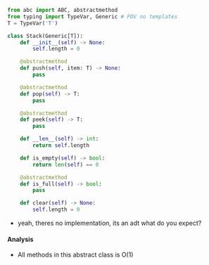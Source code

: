 ```python
from abc import ABC, abstractmethod
from typing import TypeVar, Generic # POV no templates
T = TypeVar('T')

class Stack(Generic[T]):
	def __init__(self) -> None:
		self.length = 0

	@abstractmethod
	def push(self, item: T) -> None:
		pass

	@abstractmethod
	def pop(self) -> T:
		pass

	@abstractmethod
	def peek(self) -> T:
		pass

	def __len__(self) -> int:
		return self.length

	def is_empty(self) -> bool:
		return len(self) == 0

	@abstractmethod
	def is_full(self) -> bool:
		pass

	def clear(self) -> None:
		self.length = 0
```
- yeah, theres no implementation, its an adt what do you expect?

#### Analysis
- All methods in this abstract class is O(1)